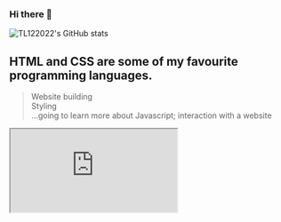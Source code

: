 ### Hi there 👋

 <a> <img alt = "TL122022's GitHub stats" src="https://readme-typing-svg.herokuapp.com?font=rubik&color=ADBAC7&center=true&vCenter=true&lines=I+am+a+student;I+am+a+coder;I+am+a+creator;I+am+an+undercover+agent"></a>
 
 ## HTML and CSS are some of my favourite programming languages.
 > Website building <br>
 > Styling <br>
 > ...going to learn more about Javascript; interaction with a website

<iframe src="https://tl122022.github.io/gradient-circle/" title="Gradient Colours"></iframe>
